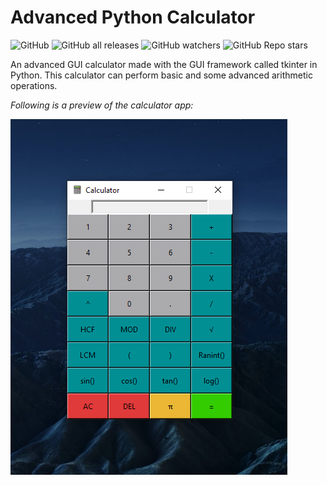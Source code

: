 # Advanced Python Calculator

![GitHub](https://img.shields.io/github/license/Studiex/Advanced-Python-Calculator?style=plastic) ![GitHub all releases](https://img.shields.io/github/downloads/Studiex/Advanced-Python-Calculator/total?style=plastic) ![GitHub watchers](https://img.shields.io/github/watchers/Studiex/Advanced-Python-Calculator?style=plastic) ![GitHub Repo stars](https://img.shields.io/github/stars/Studiex/Advanced-Python-Calculator?style=plastic) 

An advanced GUI calculator made with the GUI framework called tkinter in Python. This calculator can perform basic and some advanced arithmetic operations.

*Following is a preview of the calculator app:*

![](screenshot/calculator.png)
